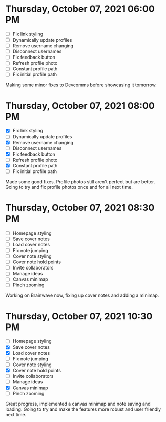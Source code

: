 # Thursday, October 07, 2021 06:00 PM
- [ ] Fix link styling
- [ ] Dynamically update profiles
- [ ] Remove username changing
- [ ] Disconnect usernames
- [ ] Fix feedback button
- [ ] Refresh profile photo
- [ ] Constant profile path
- [ ] Fix initial profile path

Making some minor fixes to Devcomms before showcasing it tomorrow.

# Thursday, October 07, 2021 08:00 PM
- [X] Fix link styling
- [ ] Dynamically update profiles
- [X] Remove username changing
- [ ] Disconnect usernames
- [X] Fix feedback button
- [ ] Refresh profile photo
- [X] Constant profile path
- [ ] Fix initial profile path

Made some good fixes. Profile photos still aren't perfect but are better.
Going to try and fix profile photos once and for all next time.

# Thursday, October 07, 2021 08:30 PM
- [ ] Homepage styling
- [ ] Save cover notes
- [ ] Load cover notes
- [ ] Fix note jumping
- [ ] Cover note styling
- [ ] Cover note hold points
- [ ] Invite collaborators
- [ ] Manage ideas
- [ ] Canvas minimap
- [ ] Pinch zooming

Working on Brainwave now, fixing up cover notes and adding a minimap.

# Thursday, October 07, 2021 10:30 PM
- [ ] Homepage styling
- [X] Save cover notes
- [X] Load cover notes
- [ ] Fix note jumping
- [ ] Cover note styling
- [X] Cover note hold points
- [ ] Invite collaborators
- [ ] Manage ideas
- [X] Canvas minimap
- [ ] Pinch zooming

Great progress, implemented a canvas minimap and note saving and loading.
Going to try and make the features more robust and user friendly next time.
